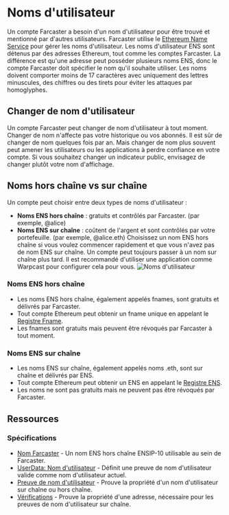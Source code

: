 # Noms d'utilisateur
Un compte Farcaster a besoin d'un nom d'utilisateur pour être trouvé et mentionné par d'autres utilisateurs. Farcaster utilise le [Ethereum Name Service](https://ens.domains/) pour gérer les noms d'utilisateur.
Les noms d'utilisateur ENS sont détenus par des adresses Ethereum, tout comme les comptes Farcaster. La différence est qu'une adresse peut posséder plusieurs noms ENS, donc le compte Farcaster doit spécifier le nom qu'il souhaite utiliser. Les noms doivent comporter moins de 17 caractères avec uniquement des lettres minuscules, des chiffres ou des tirets pour éviter les attaques par homoglyphes.
## Changer de nom d'utilisateur
Un compte Farcaster peut changer de nom d'utilisateur à tout moment. Changer de nom n'affecte pas votre historique ou vos abonnés.
Il est sûr de changer de nom quelques fois par an. Mais changer de nom plus souvent peut amener les utilisateurs ou les applications à perdre confiance en votre compte. Si vous souhaitez changer un indicateur public, envisagez de changer plutôt votre nom d'affichage.
## Noms hors chaîne vs sur chaîne
Un compte peut choisir entre deux types de noms d'utilisateur :
- **Noms ENS hors chaîne** : gratuits et contrôlés par Farcaster. (par exemple, @alice)
- **Noms ENS sur chaîne** : coûtent de l'argent et sont contrôlés par votre portefeuille. (par exemple, @alice.eth)
Choisissez un nom ENS hors chaîne si vous voulez commencer rapidement et que vous n'avez pas de nom ENS sur chaîne. Un compte peut toujours passer à un nom sur chaîne plus tard. Il est recommandé d'utiliser une application comme Warpcast pour configurer cela pour vous.
![Noms d'utilisateur](/assets/usernames.png)
### Noms ENS hors chaîne
- Les noms ENS hors chaîne, également appelés fnames, sont gratuits et délivrés par Farcaster.
- Tout compte Ethereum peut obtenir un fname unique en appelant le [Registre Fname](/learn/architecture/ens-names).
- Les fnames sont gratuits mais peuvent être révoqués par Farcaster à tout moment.
### Noms ENS sur chaîne
- Les noms ENS sur chaîne, également appelés noms .eth, sont sur chaîne et délivrés par ENS.
- Tout compte Ethereum peut obtenir un ENS en appelant le [Registre ENS](https://docs.ens.domains/dapp-developer-guide/the-ens-registry).
- Les noms ne sont pas gratuits mais ne peuvent pas être révoqués par Farcaster.
## Ressources
### Spécifications
- [Nom Farcaster](https://github.com/farcasterxyz/protocol/blob/main/docs/SPECIFICATION.md#5-fname-specifications) - Un nom ENS hors chaîne ENSIP-10 utilisable au sein de Farcaster.
- [UserData: Nom d'utilisateur](https://github.com/farcasterxyz/protocol/blob/main/docs/SPECIFICATION.md#23-user-data) - Définit une preuve de nom d'utilisateur valide comme nom d'utilisateur actuel.
- [Preuve de nom d'utilisateur](https://github.com/farcasterxyz/protocol/blob/main/docs/SPECIFICATION.md#17-username-proof) - Prouve la propriété d'un nom d'utilisateur sur chaîne ou hors chaîne.
- [Vérifications](https://github.com/farcasterxyz/protocol/blob/main/docs/SPECIFICATION.md#25-verifications) - Prouve la propriété d'une adresse, nécessaire pour les preuves de nom d'utilisateur sur chaîne.